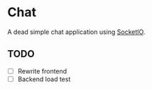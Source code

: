 # Chat

A dead simple chat application using [SocketIO](http://socket.io/).


## TODO

- [ ] Rewrite frontend
- [ ] Backend load test

